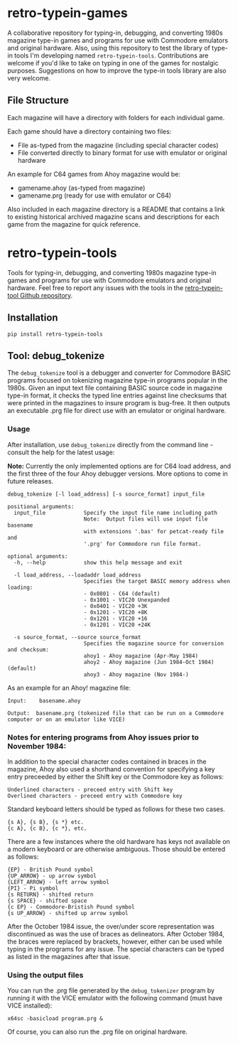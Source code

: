 # retro-typein-games
A collaborative repository for typing-in, debugging, and converting 1980s
magazine type-in games and programs for use with Commodore emulators and
original hardware.  Also, using this repository to test the library of type-in
tools I'm developing named `retro-typein-tools`.  Contributions are welcome if
you'd like to take on typing in one of the games for nostalgic purposes.
Suggestions on how to improve the type-in tools library are also very welcome.

## File Structure
Each magazine will have a directory with folders for each individual game.

Each game should have a directory containing two files:
- File as-typed from the magazine (including special character codes)
- File converted directly to binary format for use with emulator or original hardware

An example for C64 games from Ahoy magazine would be:
- gamename.ahoy (as-typed from magazine)
- gamename.prg (ready for use with emulator or C64)

Also included in each magazine directory is a README that contains a link to
existing historical archived magazine scans and descriptions for each game from
the magazine for quick reference.

# retro-typein-tools
Tools for typing-in, debugging, and converting 1980s magazine type-in games and 
programs for use with Commodore emulators and original hardware.  Feel free to
report any issues with the tools in the [retro-typein-tool Github repository](https://github.com/mbuhidar/retro_typein_tools).

## Installation
`pip install retro-typein-tools`

## Tool: debug_tokenize

The `debug_tokenize` tool is a debugger and converter for Commodore BASIC 
programs focused on tokenizing magazine type-in programs popular in the 1980s. 
Given an input text file containing BASIC source code in magazine type-in
format, it checks the typed line entries against line checksums that were 
printed in the magazines to insure program is bug-free.  It then outputs an
executable .prg file for direct use with an emulator or original hardware.

### Usage

After installation, use `debug_tokenize` directly from the command line - 
consult the help for the latest usage: 

**Note:** Currently the only implemented options are for C64 load address,
and the first three of the four Ahoy debugger versions.
More options to come in future releases.

```
debug_tokenize [-l load_address] [-s source_format] input_file
```

```
positional arguments:
  input_file            Specify the input file name including path
                        Note:  Output files will use input file basename
                        with extensions '.bas' for petcat-ready file and
                        '.prg' for Commodore run file format.

optional arguments:
  -h, --help            show this help message and exit

  -l load_address, --loadaddr load_address
                        Specifies the target BASIC memory address when loading:
                        - 0x0801 - C64 (default)
                        - 0x1001 - VIC20 Unexpanded
                        - 0x0401 - VIC20 +3K
                        - 0x1201 - VIC20 +8K
                        - 0x1201 - VIC20 +16
                        - 0x1201 - VIC20 +24K

  -s source_format, --source source_format
                        Specifies the magazine source for conversion and checksum:
                        ahoy1 - Ahoy magazine (Apr-May 1984)
                        ahoy2 - Ahoy magazine (Jun 1984-Oct 1984) (default)
                        ahoy3 - Ahoy magazine (Nov 1984-)
```

As an example for an Ahoy! magazine file:

```
Input:    basename.ahoy

Output:  basename.prg (tokenized file that can be run on a Commodore 
computer or on an emulator like VICE)
```

### Notes for entering programs from Ahoy issues prior to November 1984:

In addition to the special character codes contained in braces 
in the magazine, Ahoy also used a shorthand convention for 
specifying a key entry preceeded by either the Shift key or the 
Commodore key as follows:

    Underlined characters - preceed entry with Shift key
    Overlined characters - preceed entry with Commodore key

Standard keyboard letters should be typed as follows for these two cases.

    {s A}, {s B}, {s *} etc.
    {c A}, {c B}, {c *}, etc.

There are a few instances where the old hardware has keys not
available on a modern keyboard or are otherwise ambiguous.
Those should be entered as follows:

    {EP} - British Pound symbol
    {UP_ARROW} - up arrow symbol
    {LEFT_ARROW} - left arrow symbol
    {PI} - Pi symbol
    {s RETURN} - shifted return
    {s SPACE} - shifted space
    {c EP} - Commodore-Bristish Pound symbol
    {s UP_ARROW} - shifted up arrow symbol

After the October 1984 issue, the over/under score representation was 
discontinued as was the use of braces as delineators.  After October 1984, the
braces were replaced by brackets, however, either can be used while typing in
the programs for any issue.  The special characters can be typed as listed
in the magazines after that issue.

### Using the output files

You can run the .prg file generated by the `debug_tokenizer` program by
running it with the VICE emulator with the following command (must have VICE
installed):

```
x64sc -basicload program.prg &
```

Of course, you can also run the .prg file on original hardware.
